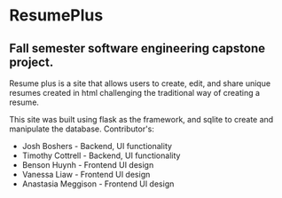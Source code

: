 <h1>ResumePlus</h1>
<h2>Fall semester software engineering capstone project. </h2>

Resume plus is a site that allows users to create, edit, and share unique resumes created in html challenging the traditional way of creating a resume.

This site was built using flask as the framework, and sqlite to create and manipulate the database.
Contributor's:
- Josh Boshers - Backend, UI functionality
- Timothy Cottrell - Backend, UI functionality
- Benson Huynh - Frontend UI design
- Vanessa Liaw - Frontend UI design
- Anastasia Meggison - Frontend UI design
